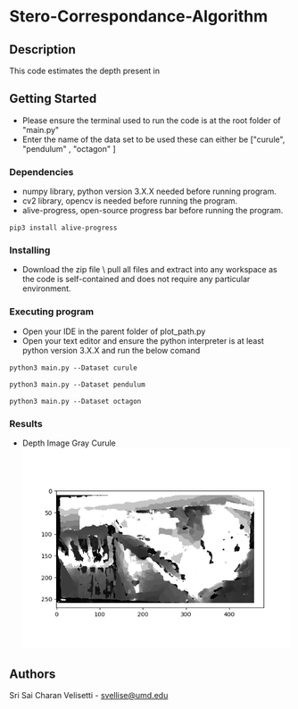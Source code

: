 # Stero-Correspondance-Algorithm

## Description

This code estimates the depth present in

## Getting Started
* Please ensure the terminal used to run the code is at the root folder of "main.py"
* Enter the name of the data set to be used these can either be ["curule", "pendulum" , "octagon" ]

### Dependencies

* numpy library, python version 3.X.X needed before running program.
* cv2 library, opencv is needed before running the program.
* alive-progress, open-source progress bar before running the program.
```
pip3 install alive-progress
```
### Installing

* Download the zip file \ pull all files and extract into any workspace as the code is self-contained and does not require any particular environment. 

### Executing program

* Open your IDE in the parent folder of plot_path.py
* Open your text editor and ensure the python interpreter is at least python version 3.X.X and run the below comand 
```
python3 main.py --Dataset curule
```

```
python3 main.py --Dataset pendulum
```

```
python3 main.py --Dataset octagon
```
### Results
* Depth Image Gray Curule
![alt text](https://github.com/Sri-Sai-Charan/Stero-Correspondance-Algorithm/blob/main/Output/depth_image_gray_curule.png)


## Authors

Sri Sai Charan Velisetti - svellise@umd.edu

